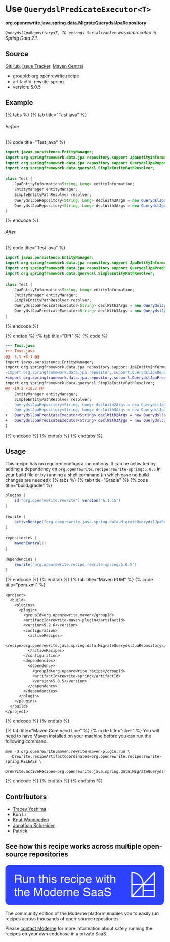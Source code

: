 # Use `QuerydslPredicateExecutor<T>`

**org.openrewrite.java.spring.data.MigrateQuerydslJpaRepository**

_`QuerydslJpaRepository<T, ID extends Serializable>` was deprecated in Spring Data 2.1._

## Source

[GitHub](https://github.com/openrewrite/rewrite-spring/blob/main/src/main/java/org/openrewrite/java/spring/data/MigrateQuerydslJpaRepository.java), [Issue Tracker](https://github.com/openrewrite/rewrite-spring/issues), [Maven Central](https://central.sonatype.com/artifact/org.openrewrite.recipe/rewrite-spring/5.0.5/jar)

* groupId: org.openrewrite.recipe
* artifactId: rewrite-spring
* version: 5.0.5

## Example


{% tabs %}
{% tab title="Test.java" %}

###### Before
{% code title="Test.java" %}
```java
import javax.persistence.EntityManager;
import org.springframework.data.jpa.repository.support.JpaEntityInformation;
import org.springframework.data.jpa.repository.support.QuerydslJpaRepository;
import org.springframework.data.querydsl.SimpleEntityPathResolver;

class Test {
    JpaEntityInformation<String, Long> entityInformation;
    EntityManager entityManager;
    SimpleEntityPathResolver resolver;
    QuerydslJpaRepository<String, Long> declWith2Args = new QuerydslJpaRepository(entityInformation, entityManager);
    QuerydslJpaRepository<String, Long> declWith3Args = new QuerydslJpaRepository(entityInformation, entityManager, resolver);
}
```
{% endcode %}

###### After
{% code title="Test.java" %}
```java
import javax.persistence.EntityManager;
import org.springframework.data.jpa.repository.support.JpaEntityInformation;
import org.springframework.data.jpa.repository.support.QuerydslJpaPredicateExecutor;
import org.springframework.data.querydsl.SimpleEntityPathResolver;

class Test {
    JpaEntityInformation<String, Long> entityInformation;
    EntityManager entityManager;
    SimpleEntityPathResolver resolver;
    QuerydslJpaPredicateExecutor<String> declWith2Args = new QuerydslJpaPredicateExecutor(entityInformation, entityManager, SimpleEntityPathResolver.INSTANCE, null);
    QuerydslJpaPredicateExecutor<String> declWith3Args = new QuerydslJpaPredicateExecutor(entityInformation, entityManager, resolver, null);
}
```
{% endcode %}

{% endtab %}
{% tab title="Diff" %}
{% code %}
```diff
--- Test.java
+++ Test.java
@@ -3,1 +3,1 @@
import javax.persistence.EntityManager;
import org.springframework.data.jpa.repository.support.JpaEntityInformation;
-import org.springframework.data.jpa.repository.support.QuerydslJpaRepository;
+import org.springframework.data.jpa.repository.support.QuerydslJpaPredicateExecutor;
import org.springframework.data.querydsl.SimpleEntityPathResolver;
@@ -10,2 +10,2 @@
    EntityManager entityManager;
    SimpleEntityPathResolver resolver;
-   QuerydslJpaRepository<String, Long> declWith2Args = new QuerydslJpaRepository(entityInformation, entityManager);
-   QuerydslJpaRepository<String, Long> declWith3Args = new QuerydslJpaRepository(entityInformation, entityManager, resolver);
+   QuerydslJpaPredicateExecutor<String> declWith2Args = new QuerydslJpaPredicateExecutor(entityInformation, entityManager, SimpleEntityPathResolver.INSTANCE, null);
+   QuerydslJpaPredicateExecutor<String> declWith3Args = new QuerydslJpaPredicateExecutor(entityInformation, entityManager, resolver, null);
}
```
{% endcode %}
{% endtab %}
{% endtabs %}


## Usage

This recipe has no required configuration options. It can be activated by adding a dependency on `org.openrewrite.recipe:rewrite-spring:5.0.5` in your build file or by running a shell command (in which case no build changes are needed): 
{% tabs %}
{% tab title="Gradle" %}
{% code title="build.gradle" %}
```groovy
plugins {
    id("org.openrewrite.rewrite") version("6.1.15")
}

rewrite {
    activeRecipe("org.openrewrite.java.spring.data.MigrateQuerydslJpaRepository")
}

repositories {
    mavenCentral()
}

dependencies {
    rewrite("org.openrewrite.recipe:rewrite-spring:5.0.5")
}
```
{% endcode %}
{% endtab %}
{% tab title="Maven POM" %}
{% code title="pom.xml" %}
```markup
<project>
  <build>
    <plugins>
      <plugin>
        <groupId>org.openrewrite.maven</groupId>
        <artifactId>rewrite-maven-plugin</artifactId>
        <version>5.2.6</version>
        <configuration>
          <activeRecipes>
            <recipe>org.openrewrite.java.spring.data.MigrateQuerydslJpaRepository</recipe>
          </activeRecipes>
        </configuration>
        <dependencies>
          <dependency>
            <groupId>org.openrewrite.recipe</groupId>
            <artifactId>rewrite-spring</artifactId>
            <version>5.0.5</version>
          </dependency>
        </dependencies>
      </plugin>
    </plugins>
  </build>
</project>
```
{% endcode %}
{% endtab %}

{% tab title="Maven Command Line" %}
{% code title="shell" %}
You will need to have [Maven](https://maven.apache.org/download.cgi) installed on your machine before you can run the following command.

```shell
mvn -U org.openrewrite.maven:rewrite-maven-plugin:run \
  -Drewrite.recipeArtifactCoordinates=org.openrewrite.recipe:rewrite-spring:RELEASE \
  -Drewrite.activeRecipes=org.openrewrite.java.spring.data.MigrateQuerydslJpaRepository
```
{% endcode %}
{% endtab %}
{% endtabs %}

## Contributors
* [Tracey Yoshima](mailto:tracey.yoshima@gmail.com)
* Kun Li
* [Knut Wannheden](mailto:knut@moderne.io)
* [Jonathan Schneider](mailto:jkschneider@gmail.com)
* [Patrick](mailto:patway99@gmail.com)


## See how this recipe works across multiple open-source repositories

[![Moderne Link Image](/.gitbook/assets/ModerneRecipeButton.png)](https://app.moderne.io/recipes/org.openrewrite.java.spring.data.MigrateQuerydslJpaRepository)

The community edition of the Moderne platform enables you to easily run recipes across thousands of open-source repositories.

Please [contact Moderne](https://moderne.io/product) for more information about safely running the recipes on your own codebase in a private SaaS.
